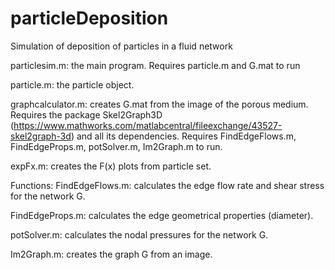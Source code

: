 # particleDeposition
Simulation of deposition of particles in a fluid network



particlesim.m: the main program. Requires particle.m and G.mat to run

particle.m: the particle object.

graphcalculator.m: creates G.mat from the image of the porous medium. Requires the package Skel2Graph3D (https://www.mathworks.com/matlabcentral/fileexchange/43527-skel2graph-3d) and all its dependencies. Requires FindEdgeFlows.m, FindEdgeProps.m, potSolver.m, Im2Graph.m to run.

expFx.m: creates the F(x) plots from particle set.


Functions:
FindEdgeFlows.m: calculates the edge flow rate and shear stress for the network G. 

FindEdgeProps.m: calculates the edge geometrical properties (diameter).

potSolver.m: calculates the nodal pressures for the network G. 

Im2Graph.m: creates the graph G from an image.

